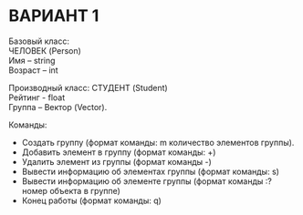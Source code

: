 # ВАРИАНТ 1

Базовый класс:  
ЧЕЛОВЕК (Person)  
Имя – string  
Возраст – int  


Производный класс:
СТУДЕНТ (Student)  
Рейтинг - float  
Группа – Вектор (Vector).


Команды:
- Создать группу (формат команды: m количество элементов группы).
- Добавить элемент в группу (формат команды: +)
- Удалить элемент из группы (формат команды -)
- Вывести информацию об элементах группы (формат команды: s)
- Вывести информацию об элементе группы (формат команды :? номер объекта в группе)
- Конец работы (формат команды: q)
